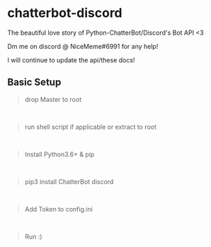 # chatterbot-discord
The beautiful love story of Python-ChatterBot/Discord's Bot API &lt;3

Dm me on discord @ NiceMeme#6991 for any help!

I will continue to update the api/these docs!

## Basic Setup
> drop Master to root
<br>

> run shell script if applicable or extract to root
<br>

> Install Python3.6+ & pip
<br>

> pip3 install ChatterBot discord
<br>

> Add Token to config.ini
<br>

> Run :)
